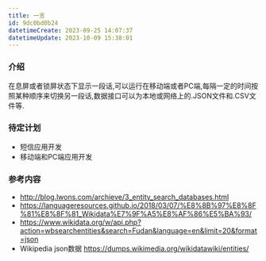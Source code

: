 ```yaml
---
title: 一言
id: 9dc0bd0b24
datetimeCreate: 2023-09-25 14:07:37
datetimeUpdate: 2023-10-09 15:38:01
---
```

### 介绍
在息屏或者锁屏状态下显示一段话,可以运行在移动端或者PC端,每隔一定的时间按照某种顺序来切换另一段话,数据接口可以为本地或网络上的.JSON文件和.CSV文件等.

### 待定计划
- 短信应用开发
- 移动端和PC端应用开发
### 参考内容
- http://blog.lwons.com/archieve/3_entity_search_databases.html
- https://languageresources.github.io/2018/03/07/%E8%8B%97%E8%8F%81%E8%8F%81_Wikidata%E7%9F%A5%E8%AF%86%E5%BA%93/
- https://www.wikidata.org/w/api.php?action=wbsearchentities&search=Fudan&language=en&limit=20&format=json
- Wikipedia json数据 https://dumps.wikimedia.org/wikidatawiki/entities/